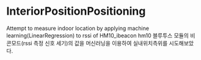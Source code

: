 # InteriorPositionPositioning
Attempt to measure indoor location by applying machine learning(LinearRegression) to rssi of HM10_ibeacon
hm10 블루투스 모듈의 비콘모드(rssi 측정 신호 세기)의 값을 머신러닝을 이용하여 실내위치측위를 시도해보았다.

